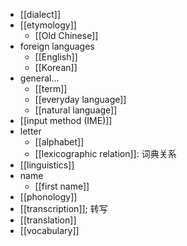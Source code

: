 - [[dialect]]
- [[etymology]]
    - [[Old Chinese]]
- foreign languages
    - [[English]]
    - [[Korean]]
- general...
    - [[term]]
    - [[everyday language]]
    - [[natural language]]
- [[input method (IME)]]
- letter
    - [[alphabet]]
    - [[lexicographic relation]]: 词典关系
- [[linguistics]]
- name
    - [[first name]]
- [[phonology]]
- [[transcription]]; 转写
- [[translation]]
- [[vocabulary]]
